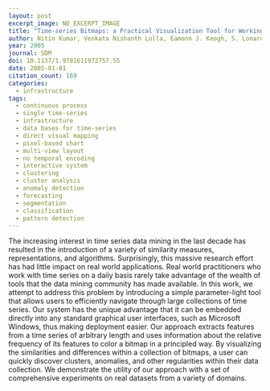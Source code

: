 ```yaml
---
layout: post
excerpt_image: NO_EXCERPT_IMAGE
title: "Time-series Bitmaps: a Practical Visualization Tool for Working with Large Time Series Databases"
author: Nitin Kumar, Venkata Nishanth Lolla, Eamonn J. Keogh, S. Lonardi & C. Ratanamahatana
year: 2005
journal: SDM
doi: 10.1137/1.9781611972757.55
date: 2005-01-01
citation_count: 169
categories:
  - infrastructure
tags:
  - continuous process
  - single time-series
  - infrastructure
  - data bases for time-series
  - direct visual mapping
  - pixel-based chart
  - multi-view layout
  - no temporal encoding
  - interactive system
  - clustering
  - cluster analysis
  - anomaly detection
  - forecasting
  - segmentation
  - classification
  - pattern detection
---
```

The increasing interest in time series data mining in the last decade has resulted in the introduction of a variety of similarity measures, representations, and algorithms. Surprisingly, this massive research effort has had little impact on real world applications. Real world practitioners who work with time series on a daily basis rarely take advantage of the wealth of tools that the data mining community has made available. In this work, we attempt to address this problem by introducing a simple parameter-light tool that allows users to efficiently navigate through large collections of time series. Our system has the unique advantage that it can be embedded directly into any standard graphical user interfaces, such as Microsoft Windows, thus making deployment easier. Our approach extracts features from a time series of arbitrary length and uses information about the relative frequency of its features to color a bitmap in a principled way. By visualizing the similarities and differences within a collection of bitmaps, a user can quickly discover clusters, anomalies, and other regularities within their data collection. We demonstrate the utility of our approach with a set of comprehensive experiments on real datasets from a variety of domains.
